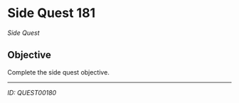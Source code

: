 # Side Quest 181

*Side Quest*

## Objective
Complete the side quest objective.

---
*ID: QUEST00180*